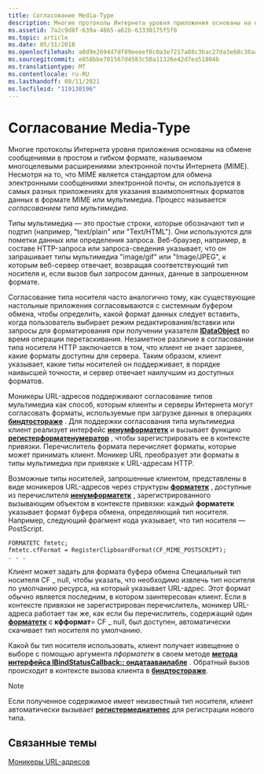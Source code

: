 ```yaml
---
title: Согласование Media-Type
description: Многие протоколы Интернета уровня приложения основаны на обмене сообщениями в простом и гибком формате, называемом многоцелевыми расширениями электронной почты Интернета (MIME).
ms.assetid: 7a2c9d8f-639a-4865-a62b-63330175f5f0
ms.topic: article
ms.date: 05/31/2018
ms.openlocfilehash: a8d9e2694d7df89eeeef8c0a3e7217a88c3bac27da3e68c38aae2ceae24fa56f
ms.sourcegitcommit: e858bbe701567d4583c50a11326e42d7ea51804b
ms.translationtype: MT
ms.contentlocale: ru-RU
ms.lasthandoff: 08/11/2021
ms.locfileid: "119130196"
---
```

# <a name="media-type-negotiation"></a>Согласование Media-Type

Многие протоколы Интернета уровня приложения основаны на обмене сообщениями в простом и гибком формате, называемом многоцелевыми расширениями электронной почты Интернета (MIME). Несмотря на то, что MIME является стандартом для обмена электронными сообщениями электронной почты, он используется в самых разных приложениях для указания взаимопонятных форматов данных в формате MIME или мультимедиа. Процесс называется *согласованием типа мультимедиа*.

Типы мультимедиа — это простые строки, которые обозначают тип и подтип (например, "text/plain" или "Text/HTML"). Они используются для пометки данных или определения запроса. Веб-браузер, например, в составе HTTP-запроса или запроса-сведения указывает, что он запрашивает типы мультимедиа "image/gif" или "Image/JPEG", к которым веб-сервер отвечает, возвращая соответствующий тип носителя и, если вызов был запросом данных, данные в запрошенном формате.

Согласование типа носителя часто аналогично тому, как существующие настольные приложения согласовываются с системным буфером обмена, чтобы определить, какой формат данных следует вставить, когда пользователь выбирает режим редактирования/вставки или запросы для форматирования при получении указателя [**IDataObject**](/windows/desktop/api/ObjIdl/nn-objidl-idataobject) во время операции перетаскивания. Незаметное различие в согласовании типа носителя HTTP заключается в том, что клиент не знает заранее, какие форматы доступны для сервера. Таким образом, клиент указывает, какие типы носителей он поддерживает, в порядке наивысшей точности, и сервер отвечает наилучшим из доступных форматов.

Моникеры URL-адресов поддерживают согласование типов мультимедиа как способ, которым клиенты и серверы Интернета могут согласовать форматы, используемые при загрузке данных в операциях [**биндтостораже**](/windows/desktop/api/ObjIdl/nf-objidl-imoniker-bindtostorage) . Для поддержки согласования типа мультимедиа клиент реализует интерфейс [**иенумформатетк**](/windows/desktop/api/ObjIdl/nn-objidl-ienumformatetc) и вызывает функцию [**регистерформатенумератор**](/previous-versions/windows/internet-explorer/ie-developer/platform-apis/ms775116(v=vs.85)) , чтобы зарегистрировать ее в контексте привязки. Перечислитель формата перечисляет форматы, которые может принимать клиент. Моникер URL преобразует эти форматы в типы мультимедиа при привязке к URL-адресам HTTP.

Возможные типы носителей, запрошенные клиентом, представлены в виде моникеров URL-адресов через структуры [**форматетк**](/windows/win32/api/objidl/ns-objidl-formatetc) , доступные из перечислителя [**иенумформатетк**](/windows/desktop/api/ObjIdl/nn-objidl-ienumformatetc) , зарегистрированного вызывающим объектом в контексте привязки: каждый **форматетк** указывает формат буфера обмена, определяющий тип носителя. Например, следующий фрагмент кода указывает, что тип носителя — PostScript.

``` syntax
FORMATETC fmtetc;
fmtetc.cfFormat = RegisterClipboardFormat(CF_MIME_POSTSCRIPT);
. . .
```

Клиент может задать для формата буфера обмена Специальный тип носителя CF \_ null, чтобы указать, что необходимо извлечь тип носителя по умолчанию ресурса, на который указывает URL-адрес. Этот формат обычно является последним, в котором заинтересован клиент. Если в контексте привязки не зарегистрирован перечислитель, моникер URL-адреса работает так же, как если бы перечислитель, содержащий один [**форматетк**](/windows/win32/api/objidl/ns-objidl-formatetc) с **кфформат**= CF \_ null, был доступен, автоматически скачивает тип носителя по умолчанию.

Какой бы тип носителя использовать, клиент получает извещение о выборе с помощью аргумента *пформатетк* в своем методе [**метода интерфейса IBindStatusCallback:: ондатааваилабле**](/previous-versions/windows/internet-explorer/ie-developer/platform-apis/ms775061(v=vs.85)) . Обратный вызов происходит в контексте вызова клиента в [**биндтостораже**](/windows/desktop/api/ObjIdl/nf-objidl-imoniker-bindtostorage).

> [!Note]  
> Если полученное содержимое имеет неизвестный тип носителя, клиент автоматически вызывает [**регистермедиатипес**](/previous-versions/windows/internet-explorer/ie-developer/platform-apis/ms775118(v=vs.85)) для регистрации нового типа.

 

## <a name="related-topics"></a>Связанные темы

<dl> <dt>

[Моникеры URL-адресов](url-monikers.md)
</dt> </dl>

 

 